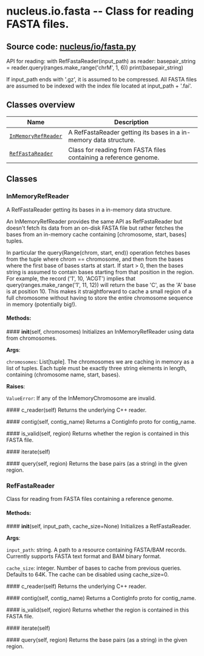 # nucleus.io.fasta -- Class for reading FASTA files.
**Source code:** [nucleus/io/fasta.py](https://github.com/google/nucleus/tree/master/nucleus/io/fasta.py)
---
API for reading:
  with RefFastaReader(input_path) as reader:
    basepair_string = reader.query(ranges.make_range('chrM', 1, 6))
    print(basepair_string)

If input_path ends with '.gz', it is assumed to be compressed.  All FASTA
files are assumed to be indexed with the index file located at
input_path + '.fai'.

## Classes overview
Name | Description
-----|------------
[`InMemoryRefReader`](#inmemoryrefreader) | A RefFastaReader getting its bases in a in-memory data structure.
[`RefFastaReader`](#reffastareader) | Class for reading from FASTA files containing a reference genome.

## Classes
### InMemoryRefReader
A RefFastaReader getting its bases in a in-memory data structure.

An InMemoryRefReader provides the same API as RefFastaReader but doesn't fetch
its data from an on-disk FASTA file but rather fetches the bases from an
in-memory cache containing [chromosome, start, bases] tuples.

In particular the query(Range(chrom, start, end)) operation fetches bases from
the tuple where chrom == chromosome, and then from the bases where the first
base of bases starts at start. If start > 0, then the bases string is assumed
to contain bases starting from that position in the region. For example, the
record ('1', 10, 'ACGT') implies that query(ranges.make_range('1', 11, 12))
will return the base 'C', as the 'A' base is at position 10. This makes it
straightforward to cache a small region of a full chromosome without having to
store the entire chromosome sequence in memory (potentially big!).

#### Methods:
####<a name="<_ast.FunctionDef object at 0x555808fd4610>"></a> __init__(self, chromosomes)
Initializes an InMemoryRefReader using data from chromosomes.

**Args**:

`chromosomes`: List[tuple]. The chromosomes we are caching in memory as a
    list of tuples. Each tuple must be exactly three string elements in
    length, containing (chromosome name, start, bases).


**Raises**:

`ValueError`: If any of the InMemoryChromosome are invalid.


####<a name="<_ast.FunctionDef object at 0x555808ff3690>"></a> c_reader(self)
Returns the underlying C++ reader.

####<a name="<_ast.FunctionDef object at 0x555808ff3390>"></a> contig(self, contig_name)
Returns a ContigInfo proto for contig_name.

####<a name="<_ast.FunctionDef object at 0x555808ff3090>"></a> is_valid(self, region)
Returns whether the region is contained in this FASTA file.

####<a name="<_ast.FunctionDef object at 0x555808fefb90>"></a> iterate(self)


####<a name="<_ast.FunctionDef object at 0x555808fefd50>"></a> query(self, region)
Returns the base pairs (as a string) in the given region.

### RefFastaReader
Class for reading from FASTA files containing a reference genome.

#### Methods:
####<a name="<_ast.FunctionDef object at 0x555808fce110>"></a> __init__(self, input_path, cache_size=None)
Initializes a RefFastaReader.

**Args**:

`input_path`: string. A path to a resource containing FASTA/BAM records.
    Currently supports FASTA text format and BAM binary format.

`cache_size`: integer. Number of bases to cache from previous queries.
    Defaults to 64K.  The cache can be disabled using cache_size=0.


####<a name="<_ast.FunctionDef object at 0x555808fcdcd0>"></a> c_reader(self)
Returns the underlying C++ reader.

####<a name="<_ast.FunctionDef object at 0x555808fcdfd0>"></a> contig(self, contig_name)
Returns a ContigInfo proto for contig_name.

####<a name="<_ast.FunctionDef object at 0x555808fcd790>"></a> is_valid(self, region)
Returns whether the region is contained in this FASTA file.

####<a name="<_ast.FunctionDef object at 0x555808fcd590>"></a> iterate(self)


####<a name="<_ast.FunctionDef object at 0x555808fcd390>"></a> query(self, region)
Returns the base pairs (as a string) in the given region.

